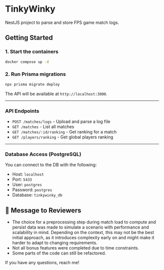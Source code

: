 # TinkyWinky

NestJS project to parse and store FPS game match logs.

## Getting Started

### 1. Start the containers

```bash
docker compose up -d
```

### 2. Run Prisma migrations

```bash
npx prisma migrate deploy
```

The API will be available at `http://localhost:3000`.

---

### API Endpoints

- `POST /matches/logs` - Upload and parse a log file
- `GET /matches` - List all matches
- `GET /matches/:id/ranking` - Get ranking for a match
- `GET /players/ranking` - Get global players ranking

---

### Database Access (PostgreSQL)

You can connect to the DB with the following:

- Host: `localhost`
- Port: `5433`
- User: `postgres`
- Password: `postgres`
- Database: `tinkywinky_db`

## 💬 Message to Reviewers

- The choice for a preprocessing step during match load to compute and persist data was made to simulate a scenario with performance and scalability in mind. Depending on the context, this may not be the best initial approach, as it introduces complexity early on and might make it harder to adapt to changing requirements.
- Not all bonus features were completed due to time constraints.
- Some parts of the code can still be refactored.

If you have any questions, reach me!
